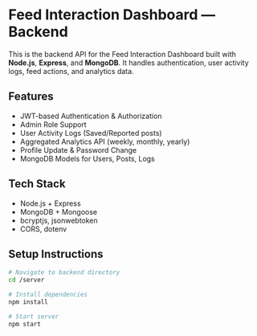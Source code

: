 # Feed Interaction Dashboard — Backend

This is the backend API for the Feed Interaction Dashboard built with **Node.js**, **Express**, and **MongoDB**. It handles authentication, user activity logs, feed actions, and analytics data.

## Features

- JWT-based Authentication & Authorization
- Admin Role Support
- User Activity Logs (Saved/Reported posts)
- Aggregated Analytics API (weekly, monthly, yearly)
- Profile Update & Password Change
- MongoDB Models for Users, Posts, Logs

## Tech Stack

- Node.js + Express
- MongoDB + Mongoose
- bcryptjs, jsonwebtoken
- CORS, dotenv

## Setup Instructions

```bash
# Navigate to backend directory
cd /server

# Install dependencies
npm install

# Start server
npm start
```
